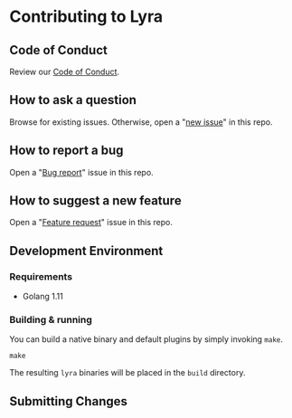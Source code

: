 # Contributing to Lyra

## Code of Conduct
Review our [Code of Conduct](https://github.com/lyraproj/lyra/blob/master/code-of-conduct.md).

## How to ask a question
Browse for existing issues. Otherwise, open a "[new issue](https://github.com/lyraproj/lyra/issues/new)" in this repo.

## How to report a bug

Open a "[Bug report](https://github.com/lyraproj/lyra/issues/new?template=bug_report.md)" issue in this repo.

## How to suggest a new feature

Open a "[Feature request](https://github.com/lyraproj/lyra/issues/new?template=feature_request.md)" issue in this repo.

## Development Environment

### Requirements

* Golang 1.11

### Building & running

You can build a native binary and default plugins by simply invoking `make`.
```
make
```

The resulting `lyra` binaries will be placed in the `build` directory.

## Submitting Changes
